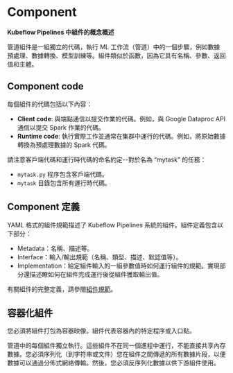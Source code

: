 # Component

**Kubeflow Pipelines 中組件的概念概述**


管道組件是一組獨立的代碼，執行 ML 工作流（管道）中的一個步驟，例如數據預處理、數據轉換、模型訓練等。組件類似於函數，因為它具有名稱、參數、返回值和主體。

## Component code

每個組件的代碼包括以下內容：

- **Client code**: 與端點通信以提交作業的代碼。例如，與 Google Dataproc API 通信以提交 Spark 作業的代碼。
- **Runtime code**: 執行實際工作並通常在集群中運行的代碼。例如，將原始數據轉換為預處理數據的 Spark 代碼。

請注意客戶端代碼和運行時代碼的命名約定--對於名為 “mytask” 的任務：

- `mytask.py` 程序包含客戶端代碼。
- `mytask` 目錄包含所有運行時代碼。

## Component 定義

YAML 格式的組件規範描述了 Kubeflow Pipelines 系統的組件。組件定義包含以下部分：

- Metadata：名稱、描述等。
- Interface：輸入/輸出規範（名稱、類型、描述、默認值等）。
- Implementation：給定組件輸入的一組參數值時如何運行組件的規範。實現部分還描述瞭如何在組件完成運行後從組件獲取輸出值。

有關組件的完整定義，請參閱[組件規範](https://www.kubeflow.org/docs/components/pipelines/reference/component-spec/)。

## 容器化組件

您必須將組件打包為容器映像。組件代表容器內的特定程序或入口點。

管道中的每個組件獨立執行。這些組件不在同一個進程中運行，不能直接共享內存數據。您必須序列化（到字符串或文件）您在組件之間傳遞的所有數據片段，以便數據可以通過分佈式網絡傳輸。然後，您必須反序列化數據以供下游組件使用。